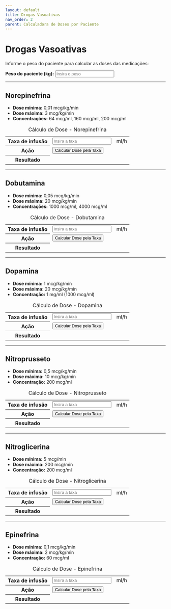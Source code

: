 ```yaml
---
layout: default
title: Drogas Vasoativas
nav_order: 2
parent: Calculadora de Doses por Paciente
---
```


# Drogas Vasoativas

Informe o peso do paciente para calcular as doses das medicações:

<div class="form-group">
  <label for="pesoPaciente"><strong>Peso do paciente (kg):</strong></label>
  <input type="number" id="pesoPaciente" placeholder="Insira o peso" min="0" step="any">
</div>

---

## Norepinefrina

- **Dose mínima:** 0,01 mcg/kg/min
- **Dose máxima:** 3 mcg/kg/min
- **Concentrações:** 64 mcg/ml, 160 mcg/ml, 200 mcg/ml

<table class="calculadora" aria-describedby="tbl-norepinefrina-desc">
  <caption id="tbl-norepinefrina-desc">Cálculo de Dose - Norepinefrina</caption>
  <tbody>
    <tr>
      <th scope="row"><label for="taxaNorepinefrina">Taxa de infusão</label></th>
      <td data-label="Valor"><input type="number" id="taxaNorepinefrina" class="input-editavel" placeholder="Insira a taxa" min="0" step="any"></td>
      <td data-label="Unidade">ml/h</td>
    </tr>
    <tr>
      <th scope="row">Ação</th>
      <td data-label="Calcular" colspan="2"><button class="btn-calcular" onclick="calcularDosePorTaxa('norepinefrina')">Calcular Dose pela Taxa</button></td>
    </tr>
    <tr>
      <th scope="row">Resultado</th>
      <td data-label="Dose Calculada" colspan="2" class="resultado" id="resultadoNorepinefrina" aria-live="polite"></td>
    </tr>
  </tbody>
</table>

---

## Dobutamina

- **Dose mínima:** 0,05 mcg/kg/min
- **Dose máxima:** 20 mcg/kg/min
- **Concentrações:** 1000 mcg/ml, 4000 mcg/ml

<table class="calculadora" aria-describedby="tbl-dobutamina-desc">
  <caption id="tbl-dobutamina-desc">Cálculo de Dose - Dobutamina</caption>
  <tbody>
    <tr>
      <th scope="row"><label for="taxaDobutamina">Taxa de infusão</label></th>
      <td data-label="Valor"><input type="number" id="taxaDobutamina" class="input-editavel" placeholder="Insira a taxa" min="0" step="any"></td>
      <td data-label="Unidade">ml/h</td>
    </tr>
    <tr>
      <th scope="row">Ação</th>
      <td data-label="Calcular" colspan="2"><button class="btn-calcular" onclick="calcularDosePorTaxa('dobutamina')">Calcular Dose pela Taxa</button></td>
    </tr>
    <tr>
      <th scope="row">Resultado</th>
      <td data-label="Dose Calculada" colspan="2" class="resultado" id="resultadoDobutamina" aria-live="polite"></td>
    </tr>
  </tbody>
</table>

---

## Dopamina

- **Dose mínima:** 1 mcg/kg/min
- **Dose máxima:** 20 mcg/kg/min
- **Concentração:** 1 mg/ml (1000 mcg/ml)

<table class="calculadora" aria-describedby="tbl-dopamina-desc">
  <caption id="tbl-dopamina-desc">Cálculo de Dose - Dopamina</caption>
  <tbody>
    <tr>
      <th scope="row"><label for="taxaDopamina">Taxa de infusão</label></th>
      <td data-label="Valor"><input type="number" id="taxaDopamina" class="input-editavel" placeholder="Insira a taxa" min="0" step="any"></td>
      <td data-label="Unidade">ml/h</td>
    </tr>
    <tr>
      <th scope="row">Ação</th>
      <td data-label="Calcular" colspan="2"><button class="btn-calcular" onclick="calcularDosePorTaxa('dopamina')">Calcular Dose pela Taxa</button></td>
    </tr>
    <tr>
      <th scope="row">Resultado</th>
      <td data-label="Dose Calculada" colspan="2" class="resultado" id="resultadoDopamina" aria-live="polite"></td>
    </tr>
  </tbody>
</table>

---

## Nitroprusseto

- **Dose mínima:** 0,5 mcg/kg/min
- **Dose máxima:** 10 mcg/kg/min
- **Concentração:** 200 mcg/ml

<table class="calculadora" aria-describedby="tbl-nitroprusseto-desc">
  <caption id="tbl-nitroprusseto-desc">Cálculo de Dose - Nitroprusseto</caption>
  <tbody>
    <tr>
      <th scope="row"><label for="taxaNitroprusseto">Taxa de infusão</label></th>
      <td data-label="Valor"><input type="number" id="taxaNitroprusseto" class="input-editavel" placeholder="Insira a taxa" min="0" step="any"></td>
      <td data-label="Unidade">ml/h</td>
    </tr>
    <tr>
      <th scope="row">Ação</th>
      <td data-label="Calcular" colspan="2"><button class="btn-calcular" onclick="calcularDosePorTaxa('nitroprusseto')">Calcular Dose pela Taxa</button></td>
    </tr>
    <tr>
      <th scope="row">Resultado</th>
      <td data-label="Dose Calculada" colspan="2" class="resultado" id="resultadoNitroprusseto" aria-live="polite"></td>
    </tr>
  </tbody>
</table>

---

## Nitroglicerina

- **Dose mínima:** 5 mcg/min
- **Dose máxima:** 200 mcg/min
- **Concentração:** 200 mcg/ml

<table class="calculadora" aria-describedby="tbl-nitroglicerina-desc">
  <caption id="tbl-nitroglicerina-desc">Cálculo de Dose - Nitroglicerina</caption>
  <tbody>
    <tr>
      <th scope="row"><label for="taxaNitroglicerina">Taxa de infusão</label></th>
      <td data-label="Valor"><input type="number" id="taxaNitroglicerina" class="input-editavel" placeholder="Insira a taxa" min="0" step="any"></td>
      <td data-label="Unidade">ml/h</td>
    </tr>
    <tr>
      <th scope="row">Ação</th>
      <td data-label="Calcular" colspan="2"><button class="btn-calcular" onclick="calcularDosePorTaxa('nitroglicerina')">Calcular Dose pela Taxa</button></td>
    </tr>
    <tr>
      <th scope="row">Resultado</th>
      <td data-label="Dose Calculada" colspan="2" class="resultado" id="resultadoNitroglicerina" aria-live="polite"></td>
    </tr>
  </tbody>
</table>

---

## Epinefrina

- **Dose mínima:** 0,1 mcg/kg/min
- **Dose máxima:** 2 mcg/kg/min
- **Concentração:** 60 mcg/ml

<table class="calculadora" aria-describedby="tbl-epinefrina-desc">
  <caption id="tbl-epinefrina-desc">Cálculo de Dose - Epinefrina</caption>
  <tbody>
    <tr>
      <th scope="row"><label for="taxaEpinefrina">Taxa de infusão</label></th>
      <td data-label="Valor"><input type="number" id="taxaEpinefrina" class="input-editavel" placeholder="Insira a taxa" min="0" step="any"></td>
      <td data-label="Unidade">ml/h</td>
    </tr>
    <tr>
      <th scope="row">Ação</th>
      <td data-label="Calcular" colspan="2"><button class="btn-calcular" onclick="calcularDosePorTaxa('epinefrina')">Calcular Dose pela Taxa</button></td>
    </tr>
    <tr>
      <th scope="row">Resultado</th>
      <td data-label="Dose Calculada" colspan="2" class="resultado" id="resultadoEpinefrina" aria-live="polite"></td>
    </tr>
  </tbody>
</table>

<script>
// Helper function to safely get element value or return NaN
function getNumericValue(id) {
  const element = document.getElementById(id);
  return element ? parseFloat(element.value) : NaN;
}

function calcularDosePorTaxa(medicamento) {
  const taxaInputId = 'taxa' + capitalize(medicamento);
  const taxa = getNumericValue(taxaInputId);
  const resultadoElement = document.getElementById('resultado' + capitalize(medicamento));

  if (!resultadoElement) return; // Exit if result element doesn't exist

  // Clear previous result and check taxa input
  resultadoElement.innerHTML = '';
   if (isNaN(taxa)) {
     // Don't display error if taxa is simply empty, just clear result
     return;
   }
  if (taxa < 0) {
     resultadoElement.innerHTML = 'Taxa de infusão não pode ser negativa.';
     return;
  }
   if (taxa === 0) {
       // Calculate for zero if meaningful, otherwise show message or clear
       // For most drugs here, 0 rate means 0 dose.
   }

  let resultadoHtml = '';
  let dosePorHora, dosePorPeso, doseMcgMin;

  // Nitroglicerina calculation is different (mcg/min, no weight)
  if (medicamento === 'nitroglicerina') {
    doseMcgMin = taxa * 200 / 60; // 200 mcg/ml concentration
    resultadoHtml = `<strong>200 mcg/ml:</strong> ${taxa.toFixed(2)} ml/h = ${doseMcgMin.toFixed(2)} mcg/min`;
    resultadoElement.innerHTML = resultadoHtml;
    return; // Calculation done for Nitroglicerina
  }

  // For other drugs, check weight
  const peso = getNumericValue('pesoPaciente');
  if (isNaN(peso) || peso <= 0) {
    resultadoElement.innerHTML = 'Por favor, insira um peso válido.';
    return;
  }

  let concent = []; // Concentrations in mcg/ml
  switch (medicamento) {
    case 'norepinefrina': concent = [64, 160, 200]; break;
    case 'dobutamina':    concent = [1000, 4000]; break;
    case 'dopamina':      concent = [1000]; break; // 1 mg/ml = 1000 mcg/ml
    case 'nitroprusseto': concent = [200]; break;
    case 'epinefrina':    concent = [60]; break;
    default:
      resultadoHtml = 'Medicamento desconhecido.';
      resultadoElement.innerHTML = resultadoHtml;
      return;
  }

  resultadoHtml = concent.map(c => {
    dosePorHora = taxa * c; // mcg/h
    dosePorPeso = dosePorHora / (60 * peso); // mcg/kg/min
    return `<strong>${c} mcg/ml:</strong> ${dosePorHora.toFixed(2)} mcg/h (${dosePorPeso.toFixed(3)} mcg/kg/min)`;
  }).join('<br>');

  resultadoElement.innerHTML = resultadoHtml;
}

function capitalize(str) {
  if (!str) return '';
  return str.charAt(0).toUpperCase() + str.slice(1);
}

document.addEventListener('DOMContentLoaded', function () {
  const meds = ['norepinefrina', 'dobutamina', 'dopamina', 'nitroprusseto', 'nitroglicerina', 'epinefrina'];
  const pesoInput = document.getElementById('pesoPaciente');

  // Function to trigger calculation for all weight-dependent meds based on peso change
  function calcularTodasDosesPesoDependente() {
      meds.filter(m => m !== 'nitroglicerina').forEach(m => calcularDosePorTaxa(m));
  }

  if (pesoInput) {
      pesoInput.addEventListener('input', calcularTodasDosesPesoDependente);
  }

  // Add event listeners to each taxa input to recalculate its specific dose
  meds.forEach(m => {
    const taxaInput = document.getElementById('taxa' + capitalize(m));
    if (taxaInput) {
      taxaInput.addEventListener('input', () => calcularDosePorTaxa(m));
    }
     // Button click handled by onclick attribute in HTML
  });

   // Initial calculation run removed - calculation will trigger on input/change
   // calcularTodasDosesPesoDependente(); // Calculate weight-dependent ones
   // calcularDosePorTaxa('nitroglicerina'); // Calculate nitroglicerina separately
 });
 </script>
